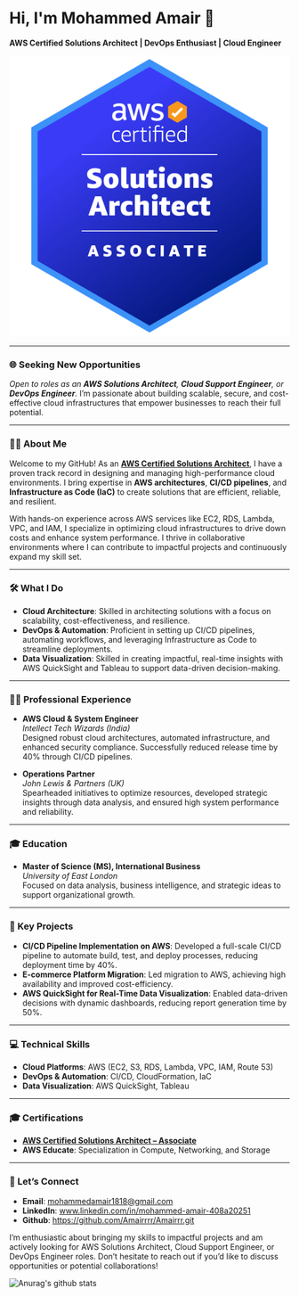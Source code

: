 # Hi, I'm Mohammed Amair 👋  
**AWS Certified Solutions Architect | DevOps Enthusiast | Cloud Engineer**

[![AWS Certified Solutions Architect Badge](assets/aws-certified-solutions-architect.png)](https://www.credly.com/badges/b729496b-5887-4978-803a-7af3f26b6b7a/public_url)

---

### 🌐 Seeking New Opportunities
*Open to roles as an **AWS Solutions Architect**, **Cloud Support Engineer**, or **DevOps Engineer**.* I’m passionate about building scalable, secure, and cost-effective cloud infrastructures that empower businesses to reach their full potential.

---

### 👨‍💻 About Me
Welcome to my GitHub! As an **[AWS Certified Solutions Architect](https://www.credly.com/badges/b729496b-5887-4978-803a-7af3f26b6b7a/public_url)**, I have a proven track record in designing and managing high-performance cloud environments. I bring expertise in **AWS architectures**, **CI/CD pipelines**, and **Infrastructure as Code (IaC)** to create solutions that are efficient, reliable, and resilient.

With hands-on experience across AWS services like EC2, RDS, Lambda, VPC, and IAM, I specialize in optimizing cloud infrastructures to drive down costs and enhance system performance. I thrive in collaborative environments where I can contribute to impactful projects and continuously expand my skill set.

---

### 🛠️ What I Do

- **Cloud Architecture**: Skilled in architecting solutions with a focus on scalability, cost-effectiveness, and resilience.
- **DevOps & Automation**: Proficient in setting up CI/CD pipelines, automating workflows, and leveraging Infrastructure as Code to streamline deployments.
- **Data Visualization**: Skilled in creating impactful, real-time insights with AWS QuickSight and Tableau to support data-driven decision-making.

---

### 🧑‍💼 Professional Experience

- **AWS Cloud & System Engineer**  
  *Intellect Tech Wizards (India)*  
  Designed robust cloud architectures, automated infrastructure, and enhanced security compliance. Successfully reduced release time by 40% through CI/CD pipelines.

- **Operations Partner**  
  *John Lewis & Partners (UK)*  
  Spearheaded initiatives to optimize resources, developed strategic insights through data analysis, and ensured high system performance and reliability.

---

### 🎓 Education

- **Master of Science (MS), International Business**  
  *University of East London*  
  Focused on data analysis, business intelligence, and strategic ideas to support organizational growth.

---

### 🌟 Key Projects

- **CI/CD Pipeline Implementation on AWS**: Developed a full-scale CI/CD pipeline to automate build, test, and deploy processes, reducing deployment time by 40%.
- **E-commerce Platform Migration**: Led migration to AWS, achieving high availability and improved cost-efficiency.
- **AWS QuickSight for Real-Time Data Visualization**: Enabled data-driven decisions with dynamic dashboards, reducing report generation time by 50%.

---

### 💻 Technical Skills

- **Cloud Platforms**: AWS (EC2, S3, RDS, Lambda, VPC, IAM, Route 53)
- **DevOps & Automation**: CI/CD, CloudFormation, IaC
- **Data Visualization**: AWS QuickSight, Tableau

---

### 🎓 Certifications

- **[AWS Certified Solutions Architect – Associate](https://www.credly.com/badges/b729496b-5887-4978-803a-7af3f26b6b7a/public_url)**
- **AWS Educate**: Specialization in Compute, Networking, and Storage

---

### 🤝 Let’s Connect

- **Email**: mohammedamair1818@gmail.com
- **LinkedIn**: www.linkedin.com/in/mohammed-amair-408a20251
- **Github**: https://github.com/Amairrrr/Amairrr.git


I’m enthusiastic about bringing my skills to impactful projects and am actively looking for AWS Solutions Architect, Cloud Support Engineer, or DevOps Engineer roles. Don’t hesitate to reach out if you’d like to discuss opportunities or potential collaborations!

![Anurag's github stats](https://github-readme-stats.vercel.app/api?username=amairrrr&count_private=true)
